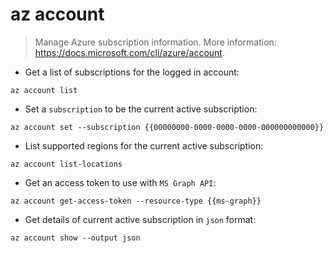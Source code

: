 # az account

> Manage Azure subscription information.
> More information: <https://docs.microsoft.com/cli/azure/account>.

- Get a list of subscriptions for the logged in account:

`az account list`

- Set a `subscription` to be the current active subscription:

`az account set --subscription {{00000000-0000-0000-0000-000000000000}}`

- List supported regions for the current active subscription:

`az account list-locations`

- Get an access token to use with `MS Graph API`:

`az account get-access-token --resource-type {{ms-graph}}`

- Get details of current active subscription in `json` format:

`az account show --output json`
